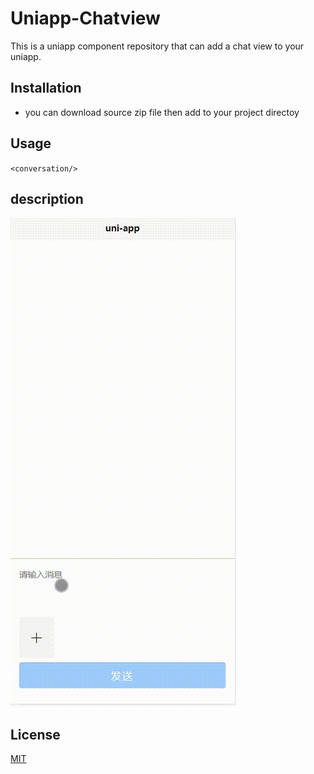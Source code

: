 # Uniapp-Chatview
This is a uniapp component repository that can add a chat view to your uniapp.

## Installation
* you can download source zip file then add to your project directoy

## Usage
`<conversation/>`

## description
![](static/preview.gif)

## License
[MIT](https://choosealicense.com/licenses/mit/)
